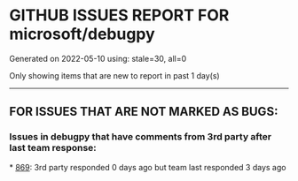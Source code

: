 
# GITHUB ISSUES REPORT FOR microsoft/debugpy


Generated on 2022-05-10 using: stale=30, all=0


Only showing items that are new to report in past 1 day(s)


---

## FOR ISSUES THAT ARE NOT MARKED AS BUGS:


### Issues in debugpy that have comments from 3rd party after last team response:


\* [869](https://github.com/microsoft/debugpy/issues/869 "ipython support: provide a way to debug code only called from some frame"): 3rd party responded 0 days ago but team last responded 3 days ago
